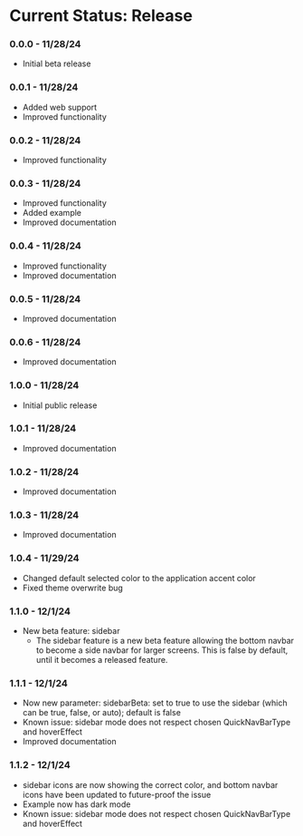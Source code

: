 # Current Status: Release

### 0.0.0 - 11/28/24

- Initial beta release

### 0.0.1 - 11/28/24

- Added web support
- Improved functionality

### 0.0.2 - 11/28/24

- Improved functionality

### 0.0.3 - 11/28/24

- Improved functionality
- Added example
- Improved documentation

### 0.0.4 - 11/28/24

- Improved functionality
- Improved documentation

### 0.0.5 - 11/28/24

- Improved documentation

### 0.0.6 - 11/28/24

- Improved documentation

### 1.0.0 - 11/28/24

- Initial public release

### 1.0.1 - 11/28/24

- Improved documentation

### 1.0.2 - 11/28/24

- Improved documentation

### 1.0.3 - 11/28/24

- Improved documentation

### 1.0.4 - 11/29/24

- Changed default selected color to the application accent color
- Fixed theme overwrite bug

### 1.1.0 - 12/1/24

- New beta feature: sidebar
  - The sidebar feature is a new beta feature allowing the bottom navbar to become a side navbar for larger screens. This is false by default, until it becomes a released feature.

### 1.1.1 - 12/1/24

- Now new parameter: sidebarBeta: set to true to use the sidebar (which can be true, false, or auto); default is false
- Known issue: sidebar mode does not respect chosen QuickNavBarType and hoverEffect
- Improved documentation

### 1.1.2 - 12/1/24

- sidebar icons are now showing the correct color, and bottom navbar icons have been updated to future-proof the issue
- Example now has dark mode
- Known issue: sidebar mode does not respect chosen QuickNavBarType and hoverEffect